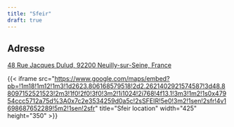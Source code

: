 ```yaml
---
title: "Sfeir"
draft: true
---
```


## Adresse

[48 Rue Jacques Dulud, 92200 Neuilly-sur-Seine, France](https://goo.gl/maps/4iHzfcXW5ZP2)


{{< iframe src="https://www.google.com/maps/embed?pb=!1m18!1m12!1m3!1d2623.806168579518!2d2.2621402921574587!3d48.88097152521523!2m3!1f0!2f0!3f0!3m2!1i1024!2i768!4f13.1!3m3!1m2!1s0x47954ccc5712a75d%3A0x7c2e3534259d0a5c!2sSFEIR!5e0!3m2!1sen!2sfr!4v1698687652289!5m2!1sen!2sfr" title="Sfeir location" width="425" height="350" >}}